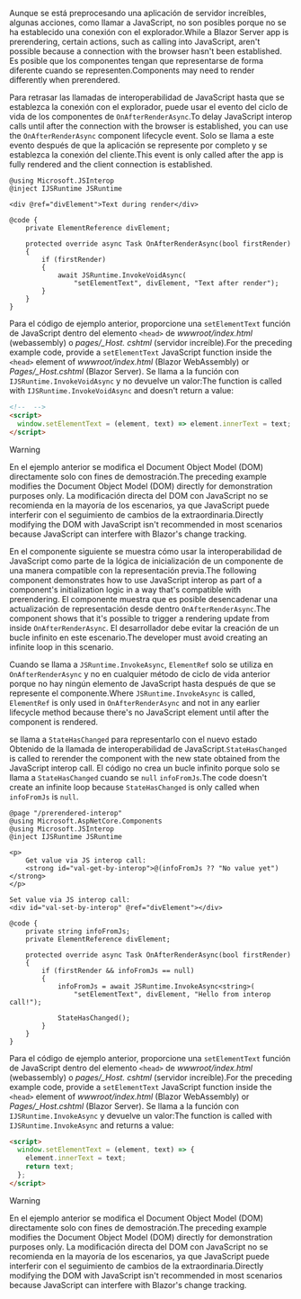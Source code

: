 <span data-ttu-id="028af-101">Aunque se está preprocesando una aplicación de servidor increíbles, algunas acciones, como llamar a JavaScript, no son posibles porque no se ha establecido una conexión con el explorador.</span><span class="sxs-lookup"><span data-stu-id="028af-101">While a Blazor Server app is prerendering, certain actions, such as calling into JavaScript, aren't possible because a connection with the browser hasn't been established.</span></span> <span data-ttu-id="028af-102">Es posible que los componentes tengan que representarse de forma diferente cuando se representen.</span><span class="sxs-lookup"><span data-stu-id="028af-102">Components may need to render differently when prerendered.</span></span>

<span data-ttu-id="028af-103">Para retrasar las llamadas de interoperabilidad de JavaScript hasta que se establezca la conexión con el explorador, puede usar el evento del ciclo de vida de los componentes de `OnAfterRenderAsync`.</span><span class="sxs-lookup"><span data-stu-id="028af-103">To delay JavaScript interop calls until after the connection with the browser is established, you can use the `OnAfterRenderAsync` component lifecycle event.</span></span> <span data-ttu-id="028af-104">Solo se llama a este evento después de que la aplicación se represente por completo y se establezca la conexión del cliente.</span><span class="sxs-lookup"><span data-stu-id="028af-104">This event is only called after the app is fully rendered and the client connection is established.</span></span>

```cshtml
@using Microsoft.JSInterop
@inject IJSRuntime JSRuntime

<div @ref="divElement">Text during render</div>

@code {
    private ElementReference divElement;

    protected override async Task OnAfterRenderAsync(bool firstRender)
    {
        if (firstRender)
        {
            await JSRuntime.InvokeVoidAsync(
                "setElementText", divElement, "Text after render");
        }
    }
}
```

<span data-ttu-id="028af-105">Para el código de ejemplo anterior, proporcione una `setElementText` función de JavaScript dentro del elemento `<head>` de *wwwroot/index.html* (webassembly) o *pages/_Host. cshtml* (servidor increíble).</span><span class="sxs-lookup"><span data-stu-id="028af-105">For the preceding example code, provide a `setElementText` JavaScript function inside the `<head>` element of *wwwroot/index.html* (Blazor WebAssembly) or *Pages/_Host.cshtml* (Blazor Server).</span></span> <span data-ttu-id="028af-106">Se llama a la función con `IJSRuntime.InvokeVoidAsync` y no devuelve un valor:</span><span class="sxs-lookup"><span data-stu-id="028af-106">The function is called with `IJSRuntime.InvokeVoidAsync` and doesn't return a value:</span></span>

```html
<!--  -->
<script>
  window.setElementText = (element, text) => element.innerText = text;
</script>
```

> [!WARNING]
> <span data-ttu-id="028af-107">En el ejemplo anterior se modifica el Document Object Model (DOM) directamente solo con fines de demostración.</span><span class="sxs-lookup"><span data-stu-id="028af-107">The preceding example modifies the Document Object Model (DOM) directly for demonstration purposes only.</span></span> <span data-ttu-id="028af-108">La modificación directa del DOM con JavaScript no se recomienda en la mayoría de los escenarios, ya que JavaScript puede interferir con el seguimiento de cambios de la extraordinaria.</span><span class="sxs-lookup"><span data-stu-id="028af-108">Directly modifying the DOM with JavaScript isn't recommended in most scenarios because JavaScript can interfere with Blazor's change tracking.</span></span>

<span data-ttu-id="028af-109">En el componente siguiente se muestra cómo usar la interoperabilidad de JavaScript como parte de la lógica de inicialización de un componente de una manera compatible con la representación previa.</span><span class="sxs-lookup"><span data-stu-id="028af-109">The following component demonstrates how to use JavaScript interop as part of a component's initialization logic in a way that's compatible with prerendering.</span></span> <span data-ttu-id="028af-110">El componente muestra que es posible desencadenar una actualización de representación desde dentro `OnAfterRenderAsync`.</span><span class="sxs-lookup"><span data-stu-id="028af-110">The component shows that it's possible to trigger a rendering update from inside `OnAfterRenderAsync`.</span></span> <span data-ttu-id="028af-111">El desarrollador debe evitar la creación de un bucle infinito en este escenario.</span><span class="sxs-lookup"><span data-stu-id="028af-111">The developer must avoid creating an infinite loop in this scenario.</span></span>

<span data-ttu-id="028af-112">Cuando se llama a `JSRuntime.InvokeAsync`, `ElementRef` solo se utiliza en `OnAfterRenderAsync` y no en cualquier método de ciclo de vida anterior porque no hay ningún elemento de JavaScript hasta después de que se represente el componente.</span><span class="sxs-lookup"><span data-stu-id="028af-112">Where `JSRuntime.InvokeAsync` is called, `ElementRef` is only used in `OnAfterRenderAsync` and not in any earlier lifecycle method because there's no JavaScript element until after the component is rendered.</span></span>

<span data-ttu-id="028af-113">se llama a `StateHasChanged` para representarlo con el nuevo estado Obtenido de la llamada de interoperabilidad de JavaScript.</span><span class="sxs-lookup"><span data-stu-id="028af-113">`StateHasChanged` is called to rerender the component with the new state obtained from the JavaScript interop call.</span></span> <span data-ttu-id="028af-114">El código no crea un bucle infinito porque solo se llama a `StateHasChanged` cuando se `null` `infoFromJs`.</span><span class="sxs-lookup"><span data-stu-id="028af-114">The code doesn't create an infinite loop because `StateHasChanged` is only called when `infoFromJs` is `null`.</span></span>

```cshtml
@page "/prerendered-interop"
@using Microsoft.AspNetCore.Components
@using Microsoft.JSInterop
@inject IJSRuntime JSRuntime

<p>
    Get value via JS interop call:
    <strong id="val-get-by-interop">@(infoFromJs ?? "No value yet")</strong>
</p>

Set value via JS interop call:
<div id="val-set-by-interop" @ref="divElement"></div>

@code {
    private string infoFromJs;
    private ElementReference divElement;

    protected override async Task OnAfterRenderAsync(bool firstRender)
    {
        if (firstRender && infoFromJs == null)
        {
            infoFromJs = await JSRuntime.InvokeAsync<string>(
                "setElementText", divElement, "Hello from interop call!");

            StateHasChanged();
        }
    }
}
```

<span data-ttu-id="028af-115">Para el código de ejemplo anterior, proporcione una `setElementText` función de JavaScript dentro del elemento `<head>` de *wwwroot/index.html* (webassembly) o *pages/_Host. cshtml* (servidor increíble).</span><span class="sxs-lookup"><span data-stu-id="028af-115">For the preceding example code, provide a `setElementText` JavaScript function inside the `<head>` element of *wwwroot/index.html* (Blazor WebAssembly) or *Pages/_Host.cshtml* (Blazor Server).</span></span> <span data-ttu-id="028af-116">Se llama a la función con `IJSRuntime.InvokeAsync` y devuelve un valor:</span><span class="sxs-lookup"><span data-stu-id="028af-116">The function is called with `IJSRuntime.InvokeAsync` and returns a value:</span></span>

```html
<script>
  window.setElementText = (element, text) => {
    element.innerText = text;
    return text;
  };
</script>
```

> [!WARNING]
> <span data-ttu-id="028af-117">En el ejemplo anterior se modifica el Document Object Model (DOM) directamente solo con fines de demostración.</span><span class="sxs-lookup"><span data-stu-id="028af-117">The preceding example modifies the Document Object Model (DOM) directly for demonstration purposes only.</span></span> <span data-ttu-id="028af-118">La modificación directa del DOM con JavaScript no se recomienda en la mayoría de los escenarios, ya que JavaScript puede interferir con el seguimiento de cambios de la extraordinaria.</span><span class="sxs-lookup"><span data-stu-id="028af-118">Directly modifying the DOM with JavaScript isn't recommended in most scenarios because JavaScript can interfere with Blazor's change tracking.</span></span>
